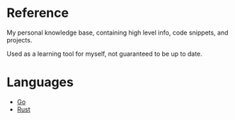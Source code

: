 # Reference

My personal knowledge base, containing high level info, code snippets, and projects.

Used as a learning tool for myself, not guaranteed to be up to date.

# Languages

- [Go](./go/go.md)
- [Rust](./rust/rust.md)